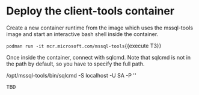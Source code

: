 # Deploy the client-tools container

Create a new container runtime from the image which uses the mssql-tools image and start an interactive bash shell inside the container.

`podman run -it mcr.microsoft.com/mssql-tools`{{execute T3}}

Once inside the container, connect  with sqlcmd. Note that sqlcmd is not in the path by default, so you have to specify the full path.

/opt/mssql-tools/bin/sqlcmd -S localhost -U SA -P '<YourPassword>'
  

<pre class="file">
TBD
</pre>

